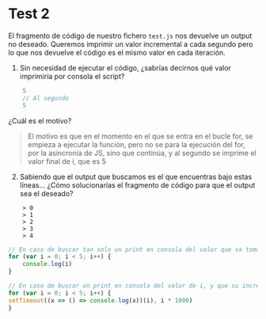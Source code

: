 # Test 2

El fragmento de código de nuestro fichero `test.js` nos devuelve un output no 
deseado. Queremos imprimir un valor incremental a cada segundo pero lo que 
nos devuelve el código es el mismo valor en cada iteración. 

1. Sin necesidad de ejecutar el código, ¿sabrías decirnos qué valor imprimiría
 por consola el script?

```javascript
    5
    // Al segundo
    5
```

 ¿Cuál es el motivo?
 >El motivo es que en el momento en el que se entra en el bucle for, se empieza a ejecutar la función, pero no se para la ejecución del for, por la asincronía de JS, sino que continúa, y al segundo se imprime el valor final de i, que es 5 

2. Sabiendo que el output que buscamos es el que encuentras bajo estas líneas… 
¿Cómo solucionarías el fragmento de código para que el output sea el deseado?

```
    > 0
    > 1
    > 2
    > 3
    > 4
```
```javascript
// En caso de buscar tan solo un print en consola del valor que va tomando i en el bucle:
for (var i = 0; i < 5; i++) {
    console.log(i)
}

// En caso de buscar un print en consola del valor de i, y que su incremento sea cada segundo:
for (var i = 0; i < 5; i++) {
setTimeout((x => () => console.log(x))(i), i * 1000)
}
